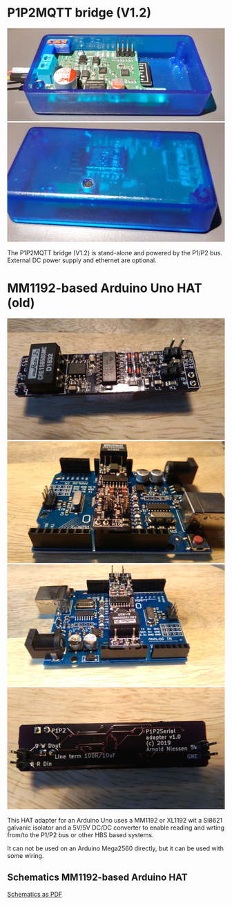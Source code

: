 # P1P2MQTT bridge (V1.2)

![P1P2MQTT brige open](P1P2MQTT-bridge-1.jpg)
![P1P2MQTT brige closed](P1P2MQTT-bridge-2.jpg)

The P1P2MQTT bridge (V1.2) is stand-alone and powered by the P1/P2 bus. External DC power supply and ethernet are optional.

# MM1192-based Arduino Uno HAT (old)

![P1P2 adapter topside](P1P2adapter_topside.jpg)
![P1P2 adapter data side](P1P2adapter_data_side.jpg)
![P1P2 adapter power side](P1P2adapter_power_side.jpg)
![P1P2 adapter bottom side](P1P2adapter_bottomside.jpg)

This HAT adapter for an Arduino Uno uses a MM1192 or XL1192 wit a Si8621 galvanic isolator and a 5V/5V DC/DC converter to enable reading and wrting from/to the P1/P2 bus or other HBS based systems.

It can not be used on an Arduino Mega2560 directly, but it can be used with some wiring.

## Schematics MM1192-based Arduino HAT

[Schematics as PDF](Daikin_P1P2_Uno_version2.pdf)
